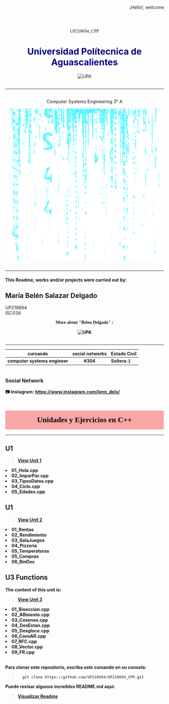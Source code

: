 
  <marquee behavior="scroll" direction="left" height="60" scrollamount="5">¡Hello!, welcome to my Github. Developed especially for the subject of: Programming. </marquee>  
  <div align ="center">

<center> <p style="font-family:Castellar;">UP210694_CPP</p>

<h1 style="color:Navy"><b> Universidad Polítecnica de Aguascalientes </b></h1>
</center>
<div align ="center">
<img src="https://upa.edu.mx/wp-content/uploads/2021/02/Logo_UPA-1024x617.jpg" alt="UPA" width="270" height="190"
/>
</div>
<br>
<hr>

<br>Computer Systems Engineering 3° A
</div>
<div align ="center">
<img src="/.vscode/giphy.gif"/>
</div>
<br>
<hr>


<h4>This Readme, works and/or projects were carried out by:</h4> 

## María Belén Salazar Delgado 

UP219694   
ISC03A  

<center> <p style="font-family:Castellar;" color= "#EE253D"><b>More about "Belen Delgado" :<b></p> </center>
<div align ="center">
<img src="UP210694_CPP/niñ.jpg" alt="UPA" width="270" height="190"
/>
</div>
<br>
<hr>


| cursando| social networks| Estado Civil | 
| -------------- | -------------------------------- | ------------ |
| computer systems engineer | <center> #304</center>           | Soltera :)  |
  
# 
### Social Network
:camera: Instagram: https://www.instagram.com/lenn_dels/  

<br>


<marquee behavior="scroll" bgcolor="#F9A6A6" direction="down" height="60" scrollamount="2"><center><font face=adler color="#000000" size=5><b> Unidades y Ejercicios en C++ </font> </center>
</marquee> 
<hr>


 ## __U1__
 > [View Unit 1](https://github.com/UP210694/UP210694_CPP/tree/main/U1)
<e1>
<li>01_Hola.cpp</li>
<li>02_ImparPar.cpp</li> 
<li>03_TiposDatos.cpp</li>
<li>04_Ciclo.cpp</li>
<li>05_Edades.cpp</li> 
</e>

 ## __U1__ 
 > [View Unit 2](https://github.com/UP210694/UP210694_CPP/tree/main/U2)
<e1>
<li>01_Rentas</li>
<li>02_Rendimiento</li> 
<li>03_SalaJuegos</li>
<li>04_Pizzería</li>
<li>05_Temperaturas</li> 
<li>05_Compras</li> 
<li>06_BinDec</li> 
</e>  

## __U3 Functions__
The content of this unit is:
 > [View Unit 3](https://github.com/UP210694/UP210694_CPP/tree/main/U3)
<e1>
<li>01_Biseccion.cpp</li>
<li>02_ABisiesto.cpp</li> 
<li>03_Cosenos.cpp</li>
<li>04_DesEstan.cpp</li>
<li>05_Desgloce.cpp</li> 
<li>06_ConvAR.cpp</li>
<li>07_RFC.cpp</li>
<li>08_Vector.cpp</li>
<li>09_FR.cpp</li>
</e> 
<br>

Para clonar este repositorio, escriba este comando en su consola:
>       git clone https://github.com/UP210694/UP210694_CPP.git    

Puede revisar algunos increíbles README.md aquí: 
> [Visualizar Readme](https://github.com/matiassingers/awesome-readme)  


